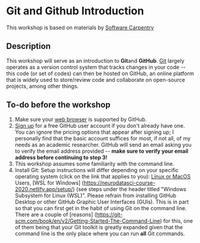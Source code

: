 # Git and Github Introduction
This workshop is based on materials by [Software Carpentry](https://www.software-carpentry.org/)

## Description
This workshop will serve as an introduction to **Git**and **GitHub**. [Git](https://git-scm.com/book/en/v2) largely operates as a version control system that tracks changes in your code -- this code (or set of codes) can then be hosted on GitHub, an online platform that is widely used to store/review code and collaborate on open-source projects, among other things.
## To-do before the workshop
1. Make sure your [web browser](https://help.github.com/en/articles/supported-browsers) is supported by GitHub.
2. [Sign up](https://github.com/join) for a free GitHub user account if you don't already have one. You can ignore the pricing options that appear after signing up; I personally find that the basic account suffices for most, if not all, of my needs as an academic researcher. GitHub will send an email asking you to verify the email address provided -- **make sure to verify your email address before continuing to step 3!**
3. This workshop assumes some familiarity with the command line. 
4. Install Git: Setup instructions will differ depending on your specific operating system (click on the link that applies to you): [Linux or MacOS](https://git-scm.com/book/en/v2/Getting-Started-Installing-Git) Users, [WSL for Windows] (https://neurodatasci-course-2020.netlify.app/setup/) (see steps under the header titled "Windows Subsystem for Linux (WSL)". Please refrain from installing GitHub Desktop or other GitHub Graphic User Interfaces (GUIs). This is in part so that you can first get in the habit of using Git on the command line. There are a couple of [reasons] (https://git-scm.com/book/en/v2/Getting-Started-The-Command-Line) for this, one of them being that your Git toolkit is greatly expanded given that the command line is the only place where you can run **all** Git commands.
